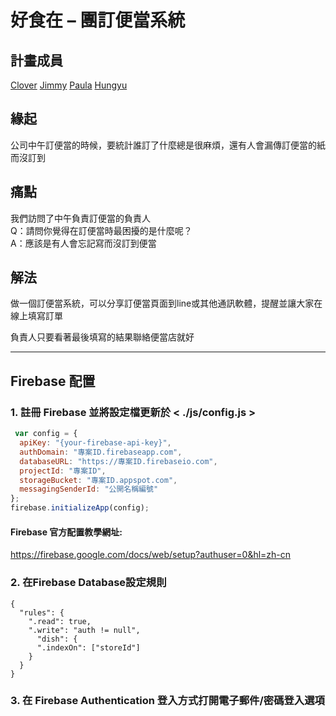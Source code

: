 # 好食在 – 團訂便當系統

## 計畫成員
[Clover](https://github.com/raindot) 
[Jimmy](https://github.com/yingming25) 
[Paula](https://github.com/jade2018) 
[Hungyu](https://github.com/HungYu-Chen)

## 緣起
公司中午訂便當的時候，要統計誰訂了什麼總是很麻煩，還有人會漏傳訂便當的紙而沒訂到

## 痛點
我們訪問了中午負責訂便當的負責人<br>
Q：請問你覺得在訂便當時最困擾的是什麼呢？<br>
A：應該是有人會忘記寫而沒訂到便當

## 解法
做一個訂便當系統，可以分享訂便當頁面到line或其他通訊軟體，提醒並讓大家在線上填寫訂單

負責人只要看著最後填寫的結果聯絡便當店就好

---
## Firebase 配置
### 1. 註冊 Firebase 並將設定檔更新於 < ./js/config.js >

```javascript
 var config = {
  apiKey: "{your-firebase-api-key}",
  authDomain: "專案ID.firebaseapp.com",
  databaseURL: "https://專案ID.firebaseio.com",
  projectId: "專案ID",
  storageBucket: "專案ID.appspot.com",
  messagingSenderId: "公開名稱編號"
};
firebase.initializeApp(config);
```
#### Firebase 官方配置教學網址:
https://firebase.google.com/docs/web/setup?authuser=0&hl=zh-cn

### 2. 在Firebase Database設定規則
```
{
  "rules": {
    ".read": true,
    ".write": "auth != null",
      "dish": {
      ".indexOn": ["storeId"]
    }
  }
}
```
### 3. 在 Firebase Authentication 登入方式打開電子郵件/密碼登入選項
 


